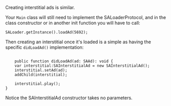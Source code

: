 Creating interstitial ads is similar.

Your `Main` class will still need to implement the SALoaderProtocol, and in the class constructor or in another init function you will have to call:

```
SALoader.getInstance().loadAd(5692);

```

Then creating an interstitial once it's loaded is a simple as having the specific `didLoadAd()` implementation:

```

    public function didLoadAd(ad: SAAd): void {
    var interstitial:SAInterstitialAd = new SAInterstitialAd();
    interstitial.setAd(ad);
    addChild(interstitial);

    interstitial.play();
}

```

Notice the SAInterstitialAd constructor takes no parameters.